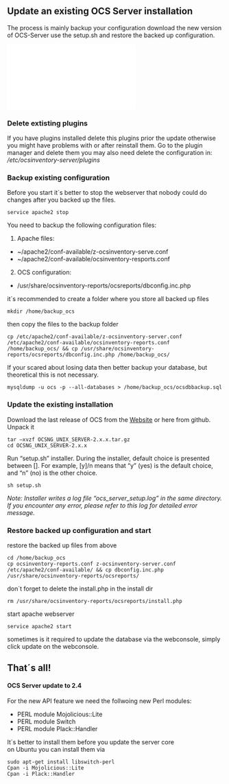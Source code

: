 ## Update an existing OCS Server installation
The process is mainly backup your configuration download the new version of OCS-Server use the setup.sh and restore the backed up configuration.

![OCS update to 2.4 notes](../../english/02.Basic-documentation/update-OCS-Server.md#ocs-server-update-to-24)

### Delete extisting plugins
If you have plugins installed delete this plugins prior the update otherwise you might have problems with or after reinstall them.
Go to the plugin manager and delete them you may also need delete the configuration in:    
_/etc/ocsinventory-server/plugins_

### Backup existing configuration
Before you start it´s better to stop the webserver that nobody could do changes after you backed up the files.

```
service apache2 stop
```
You need to backup the following configuration files:
1. Apache files:    
* ~/apache2/conf-available/z-ocsinventory-serve.conf
*  ~/apache2/conf-available/ocsinventory-resports.conf
2. OCS configuration:
* /usr/share/ocsinventory-reports/ocsreports/dbconfig.inc.php

it´s recommended to create a folder where you store all backed up files
```
mkdir /home/backup_ocs
```
then copy the files to the backup folder
```
cp /etc/apache2/conf-available/z-ocsinventory-server.conf /etc/apache2/conf-available/ocsinventory-reports.conf /home/backup_ocs/ && cp /usr/share/ocsinventory-reports/ocsreports/dbconfig.inc.php /home/backup_ocs/
```
If your scared about losing data then better backup your database, but theoretical this is not necessary.
```
mysqldump -u ocs -p --all-databases > /home/backup_ocs/ocsdbbackup.sql
```

### Update the existing installation
Download the last release of OCS from the [Website](https://www.ocsinventory-ng.org/en/download-en/) or here from github.    
Unpack it
```
tar –xvzf OCSNG_UNIX_SERVER-2.x.x.tar.gz
cd OCSNG_UNIX_SERVER-2.x.x
```
Run “setup.sh” installer. During the installer, default choice is presented between []. For example, [y]/n means that “y” (yes) is the default choice, and “n” (no) is the other choice.
```
sh setup.sh
```
*Note: Installer writes a log file “ocs_server_setup.log” in the same directory. If you encounter any error, please refer to this log for detailed error message.*


### Restore backed up configuration and start
restore the backed up files from above 
```
cd /home/backup_ocs
cp ocsinventory-reports.conf z-ocsinventory-server.conf /etc/apache2/conf-available/ && cp dbconfig.inc.php /usr/share/ocsinventory-reports/ocsreports/
```
don´t forget to delete the install.php in the install dir
```
rm /usr/share/ocsinventory-reports/ocsreports/install.php
```
start apache webserver
```
service apache2 start
```

sometimes is it required to update the database via the webconsole, simply click update on the webconsole.


## That´s all!


#### OCS Server update to 2.4

For the new API feature we need the follwoing new Perl modules:
* PERL module Mojolicious::Lite 
* PERL module Switch 
* PERL module Plack::Handler

It´s better to install them before you update the server core     
on Ubuntu you can install them via
```
sudo apt-get install libswitch-perl
Cpan -i Mojolicious::Lite
Cpan -i Plack::Handler
```

